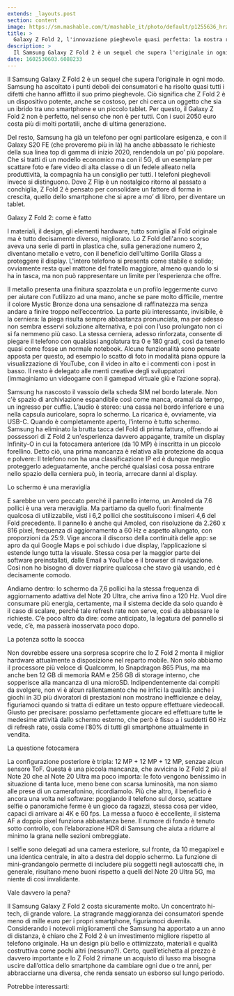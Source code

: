 ```yaml
--- 
extends: _layouts.post 
section: content 
image: https://sm.mashable.com/t/mashable_it/photo/default/p1255636_hrzq.1200.jpg 
title: > 
  Galaxy Z Fold 2, l'innovazione pieghevole quasi perfetta: la nostra recensione 
description: > 
  Il Samsung Galaxy Z Fold 2 è un sequel che supera l'originale in ogni modo.Per questo, il Galaxy Z Fold 2 non è perfetto, nel senso che non è per tutti.Galaxy Z Fold 2: come è fattoI materiali, il design, gli elementi hardware, tutto somiglia al Fold originale ma è tutto decisamente diverso, migliorato.La potenza sotto la scoccaNon dovrebbe essere una sorpresa scoprire che lo Z Fold 2 monta il miglior hardware attualmente a disposizione nel reparto mobile.Considerando i notevoli miglioramenti che Samsung ha apportato a un anno di distanza, è chiaro che Z Fold 2 è un investimento migliore rispetto al telefono originale. 
date: 1602530603.6088233 
--- 
```

Il Samsung Galaxy Z Fold 2 è un sequel che supera l'originale in ogni modo. Samsung ha ascoltato i punti deboli dei consumatori e ha risolto quasi tutti i difetti che hanno afflitto il suo primo pieghevole. Ciò significa che Z Fold 2 è un dispositivo potente, anche se costoso, per chi cerca un oggetto che sia un ibrido tra uno smartphone e un piccolo tablet. Per questo, il Galaxy Z Fold 2 non è perfetto, nel senso che non è per tutti. Con i suoi 2050 euro costa più di molti portatili, anche di ultima generazione.

Del resto, Samsung ha già un telefono per ogni particolare esigenza, e con il Galaxy S20 FE (che proveremo più in là) ha anche abbassato le richieste della sua linea top di gamma di inizio 2020, rendendola un po’ più popolare. Che si tratti di un modello economico ma con il 5G, di un esemplare per scattare foto e fare video di alta classe o di un fedele alleato nella produttività, la compagnia ha un consiglio per tutti. I telefoni pieghevoli invece si distinguono. Dove Z Flip è un nostalgico ritorno al passato a conchiglia, Z Fold 2 è pensato per consolidare un fattore di forma in crescita, quello dello smartphone che si apre a mo’ di libro, per diventare un tablet.

Galaxy Z Fold 2: come è fatto

I materiali, il design, gli elementi hardware, tutto somiglia al Fold originale ma è tutto decisamente diverso, migliorato. Lo Z Fold dell'anno scorso aveva una serie di parti in plastica che, sulla generazione numero 2, diventano metallo e vetro, con il beneficio dell'ultimo Gorilla Glass a proteggere il display. L'intero telefono si presenta come stabile e solido; ovviamente resta quel mattone del fratello maggiore, almeno quando lo si ha in tasca, ma non può rappresentare un limite per l’esperienza che offre.

Il metallo presenta una finitura spazzolata e un profilo leggermente curvo per aiutare con l’utilizzo ad una mano, anche se pare molto difficile, mentre il colore Mystic Bronze dona una sensazione di raffinatezza ma senza andare a finire troppo nell’eccentrico. La parte più interessante, invisibile, è la cerniera: la piega risulta sempre abbastanza pronunciata, ma per adesso non sembra esservi soluzione alternativa, e poi con l’uso prolungato non ci si fa nemmeno più caso. La stessa cerniera, adesso rinforzata, consente di piegare il telefono con qualsiasi angolatura tra 0 e 180 gradi, così da tenerlo quasi come fosse un normale notebook. Alcune funzionalità sono pensate apposta per questo, ad esempio lo scatto di foto in modalità piana oppure la visualizzazione di YouTube, con il video in alto e i commenti con i post in basso. Il resto è delegato alle menti creative degli sviluppatori (immaginiamo un videogame con il gamepad virtuale giù e l’azione sopra).

Samsung ha nascosto il vassoio della scheda SIM nel bordo laterale. Non c'è spazio di archiviazione espandibile così come manca, oramai da tempo, un ingresso per cuffie. L’audio è stereo: una cassa nel bordo inferiore e una nella capsula auricolare, sopra lo schermo. La ricarica è, ovviamente, via USB-C. Quando è completamente aperto, l'interno è tutto schermo. Samsung ha eliminato la brutta tacca del Fold di prima fattura, offrendo ai possessori di Z Fold 2 un'esperienza davvero appagante, tramite un display Infinity-O in cui la fotocamera anteriore (da 10 MP) è inscritta in un piccolo forellino. Detto ciò, una prima mancanza è relativa alla protezione da acqua e polvere: Il telefono non ha una classificazione IP ed è dunque meglio proteggerlo adeguatamente, anche perché qualsiasi cosa possa entrare nello spazio della cerniera può, in teoria, arrecare danni al display.

Lo schermo è una meraviglia

E sarebbe un vero peccato perché il pannello interno, un Amoled da 7.6 pollici è una vera meraviglia. Ma partiamo da quello fuori: finalmente qualcosa di utilizzabile, visti i 6,2 pollici che sostituiscono i miseri 4,6 del Fold precedente. Il pannello è anche qui Amoled, con risoluzione da 2.260 x 816 pixel, frequenza di aggiornamento a 60 Hz e aspetto allungato, con proporzioni da 25:9. Vige ancora il discorso della continuità delle app: se apro da qui Google Maps e poi schiudo i due display, l’applicazione si estende lungo tutta la visuale. Stessa cosa per la maggior parte dei software preinstallati, dalle Email a YouTube e il browser di navigazione. Così non ho bisogno di dover riaprire qualcosa che stavo già usando, ed è decisamente comodo.

Andiamo dentro: lo schermo da 7,6 pollici ha la stessa frequenza di aggiornamento adattiva del Note 20 Ultra, che arriva fino a 120 Hz. Vuol dire consumare più energia, certamente, ma il sistema decide da solo quando è il caso di scalare, perché tale refresh rate non serve, così da abbassare le richieste. C’è poco altro da dire: come anticipato, la legatura del pannello si vede, c’è, ma passerà inosservata poco dopo.

La potenza sotto la scocca

Non dovrebbe essere una sorpresa scoprire che lo Z Fold 2 monta il miglior hardware attualmente a disposizione nel reparto mobile. Non solo abbiamo il processore più veloce di Qualcomm, lo Snapdragon 865 Plus, ma ma anche ben 12 GB di memoria RAM e 256 GB di storage interno, che sopperisce alla mancanza di una microSD. Indipendentemente dai compiti da svolgere, non vi è alcun rallentamento che ne infici la qualità: anche i giochi in 3D più divoratori di prestazioni non mostrano inefficienze e delay, figuriamoci quando si tratta di editare un testo oppure effettuare viedeocall. Giusto per precisare: possiamo perfettamente giocare ed effettuare tutte le medesime attività dallo schermo esterno, che però è fisso a i suddetti 60 Hz di refresh rate, ossia come l’80% di tutti gli smartphone attualmente in vendita.

La questione fotocamera

La configurazione posteriore è tripla: 12 MP + 12 MP + 12 MP, senzae alcun sensore ToF. Questa è una piccola mancanza, che avvicina lo Z Fold 2 più al Note 20 che al Note 20 Ultra ma poco importa: le foto vengono benissimo in situazione di tanta luce, meno bene con scarsa luminosità, ma non siamo alle prese di un camerafonino, ricordiamolo. Più che altro, il beneficio è ancora una volta nel software: poggiando il telefono sul dorso, scattare selfie o panoramiche ferme è un gioco da ragazzi, stessa cosa per video, capaci di arrivare ai 4K e 60 fps. La messa a fuoco è eccellente, il sistema AF a doppio pixel funziona abbastanza bene. Il rumore di fondo è tenuto sotto controllo, con l’elaborazione HDR di Samsung che aiuta a ridurre al minimo la grana nelle sezioni ombreggiate.

I selfie sono delegati ad una camera esteriore, sul fronte, da 10 megapixel e una identica centrale, in alto a destra del doppio schermo. La funzione di mini-grandangolo permette di includere più soggetti negli autoscatti che, in generale, risultano meno buoni rispetto a quelli del Note 20 Ultra 5G, ma niente di così invalidante.

Vale davvero la pena?

Il Samsung Galaxy Z Fold 2 costa sicuramente molto. Un concentrato hi-tech, di grande valore. La stragrande maggioranza dei consumatori spende meno di mille euro per i propri smartphone, figuriamoci duemila. Considerando i notevoli miglioramenti che Samsung ha apportato a un anno di distanza, è chiaro che Z Fold 2 è un investimento migliore rispetto al telefono originale. Ha un design più bello e ottimizzato, materiali e qualità costruttiva come pochi altri (nessuno?). Certo, quell’etichetta al prezzo è davvero importante e lo Z Fold 2 rimane un acquisto di lusso ma bisogna uscire dall’ottica dello smartphone da cambiare ogni due o tre anni, per abbracciarne una diversa, che renda sensato un esborso sul lungo periodo.

Potrebbe interessarti:
